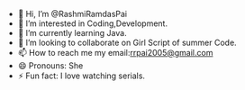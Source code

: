 - 👋 Hi, I’m @RashmiRamdasPai
- 👀 I’m interested in Coding,Development.
- 🌱 I’m currently learning Java.
- 💞️ I’m looking to collaborate on Girl Script of summer Code.
- 📫 How to reach me my email:rrpai2005@gmail.com
- 😄 Pronouns: She
- ⚡ Fun fact: I love watching serials.

<!---
RashmiRamdasPai/RashmiRamdasPai is a ✨ special ✨ repository because its `README.md` (this file) appears on your GitHub profile.
You can click the Preview link to take a look at your changes.
--->
